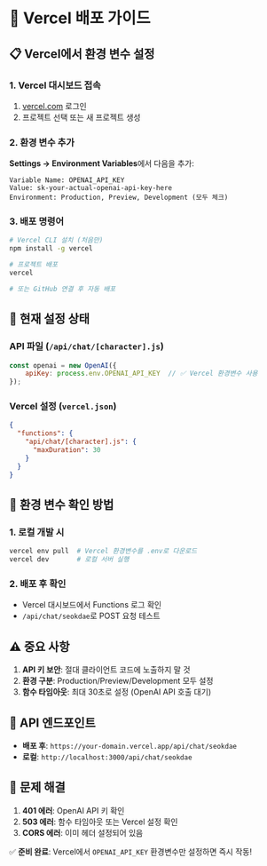 # 🚀 Vercel 배포 가이드

## 📋 Vercel에서 환경 변수 설정

### 1. Vercel 대시보드 접속
1. [vercel.com](https://vercel.com) 로그인
2. 프로젝트 선택 또는 새 프로젝트 생성

### 2. 환경 변수 추가
**Settings → Environment Variables**에서 다음을 추가:

```
Variable Name: OPENAI_API_KEY
Value: sk-your-actual-openai-api-key-here
Environment: Production, Preview, Development (모두 체크)
```

### 3. 배포 명령어
```bash
# Vercel CLI 설치 (처음만)
npm install -g vercel

# 프로젝트 배포
vercel

# 또는 GitHub 연결 후 자동 배포
```

## 🔧 현재 설정 상태

### API 파일 (`/api/chat/[character].js`)
```javascript
const openai = new OpenAI({
    apiKey: process.env.OPENAI_API_KEY  // ✅ Vercel 환경변수 사용
});
```

### Vercel 설정 (`vercel.json`)
```json
{
  "functions": {
    "api/chat/[character].js": {
      "maxDuration": 30
    }
  }
}
```

## 🎯 환경 변수 확인 방법

### 1. 로컬 개발 시
```bash
vercel env pull  # Vercel 환경변수를 .env로 다운로드
vercel dev       # 로컬 서버 실행
```

### 2. 배포 후 확인
- Vercel 대시보드에서 Functions 로그 확인
- `/api/chat/seokdae`로 POST 요청 테스트

## ⚠️ 중요 사항
1. **API 키 보안**: 절대 클라이언트 코드에 노출하지 말 것
2. **환경 구분**: Production/Preview/Development 모두 설정
3. **함수 타임아웃**: 최대 30초로 설정 (OpenAI API 호출 대기)

## 🔗 API 엔드포인트
- **배포 후**: `https://your-domain.vercel.app/api/chat/seokdae`
- **로컬**: `http://localhost:3000/api/chat/seokdae`

## 🔧 문제 해결
1. **401 에러**: OpenAI API 키 확인
2. **503 에러**: 함수 타임아웃 또는 Vercel 설정 확인
3. **CORS 에러**: 이미 헤더 설정되어 있음

✅ **준비 완료**: Vercel에서 `OPENAI_API_KEY` 환경변수만 설정하면 즉시 작동!